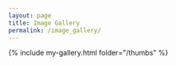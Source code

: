 ```yaml
---
layout: page
title: Image Gallery
permalink: /image_gallery/
---
```

{% include my-gallery.html folder="/thumbs" %}

